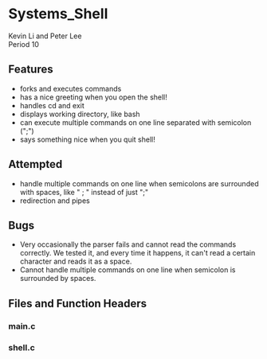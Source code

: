 # Systems_Shell
Kevin Li and Peter Lee
<br>
Period 10

<h2> Features </h2>
<ul>
<li> forks and executes commands </li>
<li> has a nice greeting when you open the shell! </li>
<li> handles cd and exit </li>
<li> displays working directory, like bash </li>
<li> can execute multiple commands on one line separated with semicolon (";") </li>
<li> says something nice when you quit shell! </li>
</ul>

<h2> Attempted </h2>
<ul>
<li> handle multiple commands on one line when semicolons are surrounded with spaces, like " ; " instead of just ";" </li>
<li> redirection and pipes </li>
</ul>

<h2> Bugs </h2>
<ul>
<li> Very occasionally the parser fails and cannot read the commands correctly. We tested it, and every time it happens, it can't read a certain character and reads it as a space. </li>
<li> Cannot handle multiple commands on one line when semicolon is surrounded by spaces. </li>
</ul>

<h2> Files and Function Headers </h2>
<h3> main.c </h3>
<h3> shell.c </h3>
